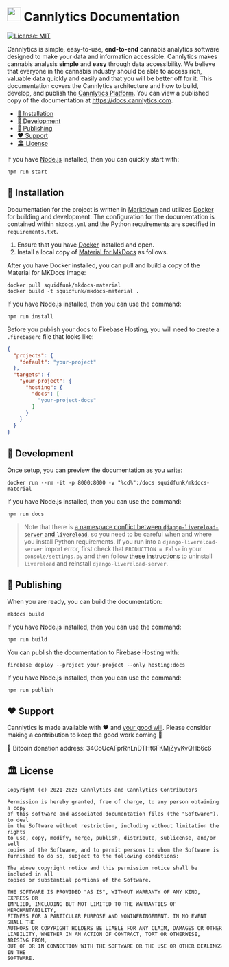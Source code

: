 # <img height="32" alt="" src="https://cannlytics.com/static/cannlytics_website/images/logos/cannlytics_calyx_detailed.svg"> Cannlytics Documentation

[![License: MIT](https://img.shields.io/badge/License-MIT-darkgreen.svg)](https://opensource.org/licenses/MIT)

Cannlytics is simple, easy-to-use, **end-to-end** cannabis analytics software designed to make your data and information accessible. Cannlytics makes cannabis analysis **simple** and **easy** through data accessibility. We believe that everyone in the cannabis industry should be able to access rich, valuable data quickly and easily and that you will be better off for it. This documentation covers the Cannlytics architecture and how to build, develop, and publish the [Cannlytics Platform](https://console.cannlytics.com). You can view a published copy of the documentation at <https://docs.cannlytics.com>.

- [🌱 Installation](#installation)
- [🔨 Development](#development)
- [🚀 Publishing](#publishing)
- [❤️ Support](#support)
- [🏛️ License](#license)

If you have [Node.js](https://nodejs.org/en/download/) installed, then you can quickly start with:

```shell
npm run start
```

## 🌱 Installation <a name="installation"></a>

Documentation for the project is written in [Markdown](https://guides.github.com/features/mastering-markdown/) and utilizes [Docker](https://www.docker.com/get-started) for building and development. The configuration for the documentation is contained within `mkdocs.yml` and the Python requirements are specified in `requirements.txt`.

1. Ensure that you have [Docker](https://www.docker.com/get-started) installed and open.
2. Install a local copy of [Material for MkDocs](https://squidfunk.github.io/mkdocs-material/) as follows.

After you have Docker installed, you can pull and build a copy of the Material for MKDocs image:

```shell
docker pull squidfunk/mkdocs-material
docker build -t squidfunk/mkdocs-material .
```

If you have Node.js installed, then you can use the command:

```shell
npm run install
```

Before you publish your docs to Firebase Hosting, you will need to create a `.firebaserc` file that looks like:

```json
{
  "projects": {
    "default": "your-project"
  },
  "targets": {
    "your-project": {
      "hosting": {
        "docs": [
          "your-project-docs"
        ]
      }
    }
  }
}
```

## 🔨 Development <a name="development"></a>

Once setup, you can preview the documentation as you write:

```shell
docker run --rm -it -p 8000:8000 -v "%cd%":/docs squidfunk/mkdocs-material
```

If you have Node.js installed, then you can use the command:

```shell
npm run docs
```

> Note that there is [a namespace conflict between `django-livereload-server` and `livereload`](https://gist.github.com/hangtwenty/f53b3867db1e33780505ccafd8d2eef0), so you need to be careful when and where you install Python requirements. If you run into a `django-livereload-server` import error, first check that `PRODUCTION = False` in your `console/settings.py` and then follow [these instructions](https://gist.github.com/hangtwenty/f53b3867db1e33780505ccafd8d2eef0) to uninstall `livereload` and reinstall  `django-livereload-server`.

## 🚀 Publishing <a name="publishing"></a>

When you are ready, you can build the documentation:


```shell
mkdocs build
```

If you have Node.js installed, then you can use the command:

```shell
npm run build
```

You can publish the documentation to Firebase Hosting with:

```shell
firebase deploy --project your-project --only hosting:docs
```

If you have Node.js installed, then you can use the command:

```shell
npm run publish
```

## ❤️ Support <a name="support"></a>

Cannlytics is made available with ❤️ and <a href="https://opencollective.com/cannlytics-company">your good will</a>. Please consider making a contribution to keep the good work coming 🚢

🥞 Bitcoin donation address: 34CoUcAFprRnLnDTHt6FKMjZyvKvQHb6c6

## 🏛️ License <a name="license"></a>

```
Copyright (c) 2021-2023 Cannlytics and Cannlytics Contributors

Permission is hereby granted, free of charge, to any person obtaining a copy
of this software and associated documentation files (the "Software"), to deal
in the Software without restriction, including without limitation the rights
to use, copy, modify, merge, publish, distribute, sublicense, and/or sell
copies of the Software, and to permit persons to whom the Software is
furnished to do so, subject to the following conditions:

The above copyright notice and this permission notice shall be included in all
copies or substantial portions of the Software.

THE SOFTWARE IS PROVIDED "AS IS", WITHOUT WARRANTY OF ANY KIND, EXPRESS OR
IMPLIED, INCLUDING BUT NOT LIMITED TO THE WARRANTIES OF MERCHANTABILITY,
FITNESS FOR A PARTICULAR PURPOSE AND NONINFRINGEMENT. IN NO EVENT SHALL THE
AUTHORS OR COPYRIGHT HOLDERS BE LIABLE FOR ANY CLAIM, DAMAGES OR OTHER
LIABILITY, WHETHER IN AN ACTION OF CONTRACT, TORT OR OTHERWISE, ARISING FROM,
OUT OF OR IN CONNECTION WITH THE SOFTWARE OR THE USE OR OTHER DEALINGS IN THE
SOFTWARE.
```
